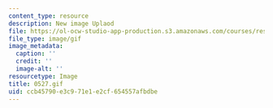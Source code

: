```yaml
---
content_type: resource
description: New image Uplaod
file: https://ol-ocw-studio-app-production.s3.amazonaws.com/courses/res-21g-01-kana-spring-2010/ccb45790e3c971e1e2cf654557afbdbe_0527.gif
file_type: image/gif
image_metadata:
  caption: ''
  credit: ''
  image-alt: ''
resourcetype: Image
title: 0527.gif
uid: ccb45790-e3c9-71e1-e2cf-654557afbdbe
---
```

